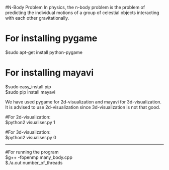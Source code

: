  #N-Body Problem
In physics, the n-body problem is the problem of predicting the individual motions of a group of celestial objects interacting with each other gravitationally.

# For installing pygame
$sudo apt-get install python-pygame

# For installing mayavi

$sudo easy_install pip<br/>
$sudo pip install mayavi

We have used pygame for 2d-visualization and mayavi for 3d-visualization.
It is advised to use 2d-visualization since 3d-visualization is not that good.

#For 2d-visualization:<br/>
$python2 visualiser.py 1

#For 3d-visualization:<br/>
$python2 visualiser.py 0

------------------------------------------------------------------------------------------------------------------------------------------------------------------------------------------------------------

#For running the program<br/>
$g++ -fopenmp many_body.cpp<br/>
$./a.out number_of_threads


